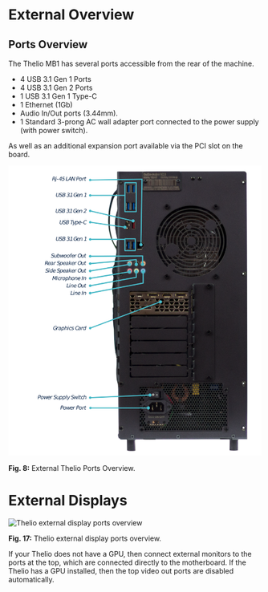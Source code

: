 # External Overview

## Ports Overview

The Thelio MB1 has several ports accessible from the rear of the machine.

- 4 USB 3.1 Gen 1 Ports
- 4 USB 3.1 Gen 2 Ports
- 1 USB 3.1 Gen 1 Type-C
- 1 Ethernet (1Gb)
- Audio In/Out ports (3.44mm).
- 1 Standard 3-prong AC wall adapter port connected to the power supply (with power switch).

As well as an additional expansion port available via the PCI slot on the board.

![External Thelio Ports Overview](img/thelio-major-b2_back-ports.png)

**Fig. 8:** External Thelio Ports Overview.


# External Displays

![Thelio external display ports overview](/path/to/image.png)

**Fig. 17:** Thelio external display ports overview.

If your Thelio does not have a GPU, then connect external monitors to the ports at the top, which are connected directly to the motherboard. If the Thelio has a GPU installed, then the top video out ports are disabled automatically.
